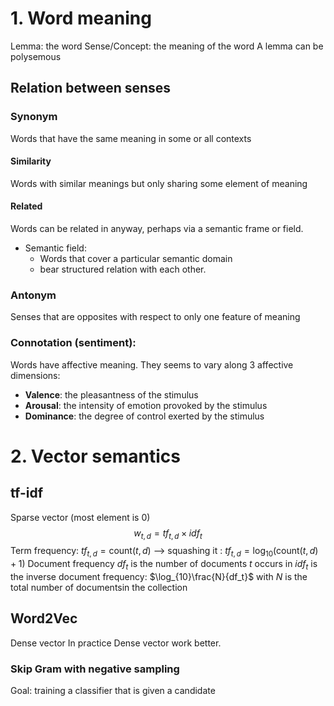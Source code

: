 # 1. Word meaning
Lemma: the word
Sense/Concept: the meaning of the word
A lemma can be polysemous
## Relation between senses
### Synonym
Words that have the same meaning in some or all contexts
#### Similarity
Words with similar meanings but only sharing some element of meaning
#### Related
Words can be related in anyway, perhaps via a semantic frame or field.
- Semantic field:
	- Words that cover a particular semantic domain
	- bear structured relation with each other.
### Antonym
​Senses that are opposites with respect to only one feature of meaning
### Connotation (sentiment):
Words have affective meaning.
They seems to vary along 3 affective dimensions:
- **Valence**: the pleasantness of the stimulus
- **Arousal**: the intensity of emotion provoked by the stimulus
- **Dominance**: the degree of control exerted by the stimulus
# 2. Vector semantics
## tf-idf
Sparse vector (most element is 0)
$$w_{t,d} = tf_{t,d} \times idf_t
$$
Term frequency: $tf_{t,d} = \text{count}(t,d)$ --> squashing it :  $tf_{t,d} = \log_{10}(\text{count}(t,d)+1)$ 
Document frequency $df_t$ is the number of documents $t$ occurs in
$idf_t$ is the inverse document frequency: $\log_{10}\frac{N}{df_t}$ with $N$ is the total number of documents ​in the collection
## Word2Vec
Dense vector
In practice Dense vector work better. 
### Skip Gram with negative sampling
Goal: training a classifier that is given a candidate